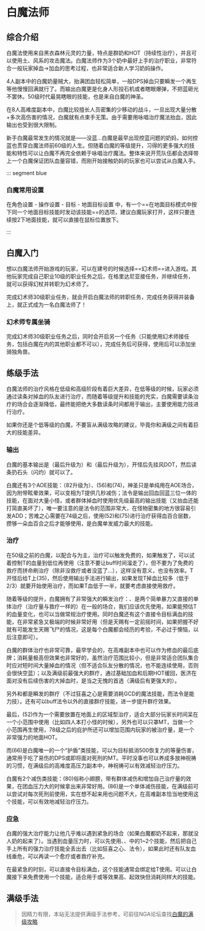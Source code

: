 # 白魔法师
<FloatTOC />

## 综合介绍

白魔法使用来自黑衣森林元灵的力量，特点是群奶和HOT（持续性治疗），并且可以使用土、风系的攻击魔法。白魔法师作为3个奶中最好上手的治疗职业，非常符合一般玩家掉血→加血的思考过程，也非常适合新人学习奶妈操作。

4人副本中的白魔奶量贼大，抬满团血轻松简单，一般DPS掉血只要瞬发一个再生等他慢慢回满就行了。而输出白魔更是化身人形投石机或者瞎眼爆弹，不把蓝砸光不罢休。50级时代最晃瞎眼的技能，也是来自白魔的神圣。

在8人高难度副本中，白魔比较擅长人员密集的少移动的战斗，一旦出现大量分散+多次高伤害的情况，白魔就有点束手无策。由于需要用咏唱治疗魔法抬血，因此输出也受到很大限制。

新手白魔最常发生的情况就是——没蓝…白魔是最早出现控蓝问题的奶妈，如何控蓝也贯穿白魔法师前60级的人生。但随着白魔的等级提升，习得的更多强大的技能和特性可以让白魔不再完全依赖于咏唱治疗魔法。整体来说开荒队伍都会选择带上一个白魔保证团队血量容错，而刚开始接触奶妈的玩家也可以尝试从白魔入手。

::: segment blue
### 白魔常用设置

在角色设置 - 操作设置 - 目标 - 地面目标设置 中，有一个==在地面目标模式中按下同一个地面目标技能时发动该技能==的选项，建议白魔玩家打开，这样只要连续按2下地面技能，就可以直接在鼠标位置放下<Action name="庇护所" />。

:::

## 白魔入门

想以白魔法师开始游戏的玩家，可以在建号的时候选择==幻术师==进入游戏。其他玩家完成自己职业10级的职业任务之后，在格里达尼亚接任务<quest name="如何加入幻术师行会" />，并继续<quest name="融入自然的幻术师" />任务，就可以获得幻杖并转职为幻术师了。

完成幻术师30级职业任务<quest name="领悟自然" type="plus" />，就会开启白魔法师的转职任务<quest name="伟人的后继者" type="plus" />，完成任务获得<item name="白魔法师之证" />并装备上，就正式成为一名白魔法师了！

### 幻术师专属坐骑

完成幻术师30级职业任务<quest name="领悟自然" type="plus" />之后，同时会开启另一个任务<quest type="plus" name="我唯一的希望" />（只能使用幻术师接任务，包括白魔在内的其他职业都不可以），完成任务后可获得<item name="独角兽笛" />，使用后可以添加坐骑独角兽。

## 练级手法

白魔法师的治疗风格在低级和高级阶段有着巨大差异，在低等级的时候，玩家必须通过读条对掉血的队友进行治疗，而随着等级提升和技能的充实，白魔需要读条治疗的场合会逐渐降低，最终能把绝大多数读条时间都用于输出，主要使用能力技进行治疗。

如果你还是个低等级的白魔，不要盲从满级攻略的建议，毕竟你和满级之间有着巨大的技能差异。

<IncludePage file="_includes/basic/healer.md" />

### 输出

白魔的基本输出是<Action name="疾风" />（最后升级为<Action name="天辉" />）和<Action name="飞石" />（最后升级为<Action name="闪灼" />），开怪后先挂风DOT，然后读条扔石头（闪灼）就可以了。

白魔还有3个AOE技能：<Action name="神圣" />（82升级为<Action name="豪圣" />）、<Action name="法令" />(56)和<Action name="苦难之心" />(74)，神圣只是单纯用在AOE场合，因为附带眩晕效果，可以变相为T提供几秒减伤；法令是输出回血回蓝三位一体的技能，在面对大量小怪，或者群体掉血时使用优先级最高的输出技能（又抬血还能打简直美坏了），唯一要注意的是法令的范围非常大，在怪物密集的地方很容易引发ADD；苦难之心需要在74级之后，使用<Action name="安慰之心" />(52)和<Action name="狂喜之心" />(75)进行治疗获得血百合层数，攒够一朵血百合之后才能够使用，是白魔单发威力最大的技能。

### 治疗
在50级之前的白魔，以<Action name="再生" />配合<Action name="治疗" />与<Action name="救疗" />为主，治疗可以触发免费的<Action name="救疗" />，如果触发了<Status :id="155" name="救疗效果提高" />，可以试着控制T的血量到低位再使用<Action name="救疗" />（注意不要让buff时间溜走了），但不要为了免费的救疗而拼命刷治疗（除非没救疗或者没蓝了…），这样没有意义，也没有效率。T开怪后给T上<Action name="再生" />(35)，然后使用输出手法进行输出，如果发现T掉血比较多（低于2/3）就要开始使用治疗，而如果T血低于一半，就要考虑直接使用救疗。

随着等级的提升，白魔拥有了非常强大的瞬发治疗：<Action name="安慰之心" />、<Action name="神名" />是两个简单暴力又直接的单体治疗（治疗量与救疗一样的）在一般的场合，我们应该优先使用<Action name="安慰之心" />，如果能预估T的血量变化，<Action name="神名" />也可以当做常规治疗使用。同时白魔还有<Action name="天赐祝福" />这个直接令目标满血的技能，在非常紧急又极端的时候非常好用（但是天赐有一定前摇时间，如果把握不好就有可能发生天赐飞尸的情况，这是每个白魔都会经历的考验，不必过于懊恼，以后注意即可）。

白魔的群体治疗也非常可靠，最早学会的<Action name="医治" />，在高难副本中也可以作为修血的最后底牌；消耗量极高但效果也非常好的<Action name="愈疗" />，虽然治疗范围比较小，但是非常适合团队集合时应对短时间大量掉血的情况（但不适合队友分散的情况，也不能连续使用，否则会很快空蓝）；以及满级前最强大的群疗<Action name="医济" />，通过基础加血和后期HOT缓回，医济在面对没有后续伤害的大掉血时，是当之无愧的首选（满级后有更强大的<Action name="礼仪之铃" />）。

另外<Action name="法令" />和<Action name="狂喜之心" />都是瞬发的群疗（不过狂喜之心是需要消耗GCD的魔法技能，而法令是能力技）。还有<Action name="全大赦" />可以buff法令以外的直接群疗技能，进一步提升群疗效果。

最后，<Action name="庇护所" />(52)作为一个需要放置在地面上的区域型治疗，适合大部分玩家长时间呆在一个小范围中使用（比如四人本打小怪的时候），另外也可以只罩MT，当做一个小范围再生使用，78级之后的庇护所还可以增加范围内玩家的被治疗量，是一个非常强力的地面HOT。

而<Action name="神祝祷" />(66)是白魔唯一的一个“护盾”类技能，可以为目标抵消500恢复力的等量伤害，通常用于吃了易伤的DPS或即将面对死刑的MT。平时没事也可以养成多放神祝祷的习惯，在满级后的高难度高压力副本中，神祝祷可以有效减轻治疗压力。

白魔有2个减伤类技能：<Action name="节制" />(80)俗称小翅膀，带有群体减伤和增加自己治疗量的效果，在团血压力大的时候拿出来非常好用。<Action name="水流幕" />(86)是一个单体减伤技能，在满级前可以尝试对每次死刑前使用，实在想不起来用也问题不大，在高难副本恰当地使用这个技能，可以有效地减轻治疗压力。

### 应急

白魔的强大治疗能力让他几乎难以遇到紧急的场合（如果白魔都奶不起来，那就没人奶的起来了）。当遇到血量压力时，可以先使用<Action name="庇护所" />、<Action name="全大赦" />、<Action name="节制" />中的1~2个技能，然后把自己手上所有的强力治疗技能全丢出去（比如狂喜之心、法令），如果此时还有队友血线垂危，可以再读一个愈疗或者救疗补充。

在最紧急的时刻，<Action name="天赐祝福" />可以直接令目标满血，这个技能通常会绑定给T使用。<Action name="无中生有" />可以让白魔接下来免费使用一个技能，适合用于<Action name="救疗" />或<Action name="愈疗" />等效果高、起效快但消耗同样大的技能。

## 满级手法

> 因精力有限，本站无法提供满级手法参考，可前往NGA论坛查找[白魔的满级攻略](https://nga.178.com/thread.php?key=%E7%99%BD%E9%AD%94&fid=698)